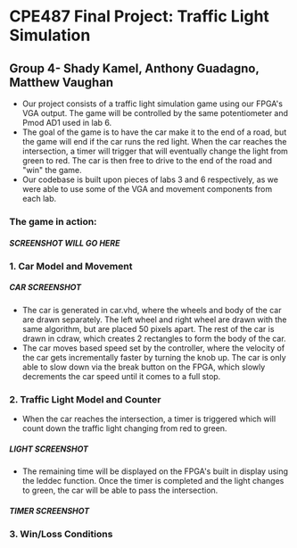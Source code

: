 # CPE487 Final Project: Traffic Light Simulation
## Group 4- Shady Kamel, Anthony Guadagno, Matthew Vaughan
* Our project consists of a traffic light simulation game using our FPGA's VGA output. The game will be controlled by the same potentiometer and Pmod AD1 used in lab 6. 
* The goal of the game is to have the car make it to the end of a road, but the game will end if the car runs the red light. When the car reaches the intersection, a timer will trigger that will eventually change the light from green to red. The car is then free to drive to the end of the road and "win" the game. 
* Our codebase is built upon pieces of labs 3 and 6 respectively, as we were able to use some of the VGA and movement components from each lab. 
### The game in action:
##### SCREENSHOT WILL GO HERE
### 1. Car Model and Movement
##### CAR SCREENSHOT 
* The car is generated in car.vhd, where the wheels and body of the car are drawn separately. The left wheel and right wheel are drawn with the same algorithm, but are placed 50 pixels apart. The rest of the car is drawn in cdraw, which creates 2 rectangles to form the body of the car.
* The car moves based speed set by the controller, where the velocity of the car gets incrementally faster by turning the knob up. The car is only able to slow down via the break button on the FPGA, which slowly decrements the car speed until it comes to a full stop. 
### 2. Traffic Light Model and Counter
* When the car reaches the intersection, a timer is triggered which will count down the traffic light changing from red to green.
##### LIGHT SCREENSHOT 
* The remaining time will be displayed on the FPGA's built in display using the leddec function. Once the timer is completed and the light changes to green, the car will be able to pass the intersection.
##### TIMER SCREENSHOT 
### 3. Win/Loss Conditions
